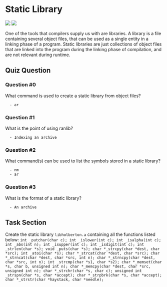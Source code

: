 # Static Library

![](https://img.shields.io/badge/Victor%20Zuluaga-Holberton__School-red)
![](https://img.shields.io/badge/Programming-C-violet)


One of the tools that compilers supply us with are libraries. A library is a file containing several object files, that can be used as a single entity in a linking phase of a program.
Static libraries are just collections of object files that are linked into the program during the linking phase of compilation, and are not relevant during runtime.

## Quiz Question 

### Question #0

What command is used to create a static library from object files?

      - ar

### Question #1

What is the point of using ranlib?

      - Indexing an archive

### Question #2

What command(s) can be used to list the symbols stored in a static library?

      - nm
      - ar

### Question #3

What is the format of a static library?

      - An archive

## Task Section

Create the static library `libholberton.a` containing all the functions listed below:
`
int _putchar(char c);
int _islower(int c);
int _isalpha(int c);
int _abs(int n);
int _isupper(int c);
int _isdigit(int c);
int _strlen(char *s);
void _puts(char *s);
char *_strcpy(char *dest, char *src);
int _atoi(char *s);
char *_strcat(char *dest, char *src);
char *_strncat(char *dest, char *src, int n);
char *_strncpy(char *dest, char *src, int n);
int _strcmp(char *s1, char *s2);
char *_memset(char *s, char b, unsigned int n);
char *_memcpy(char *dest, char *src, unsigned int n);
char *_strchr(char *s, char c);
unsigned int _strspn(char *s, char *accept);
char *_strpbrk(char *s, char *accept);
char *_strstr(char *haystack, char *needle);
`